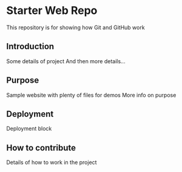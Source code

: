 # Starter Web Repo

This repository is for showing how Git and GitHub work

## Introduction

Some details of project
And then more details...

## Purpose

Sample website with plenty of files for demos
More info on purpose

## Deployment

Deployment block

## How to contribute

Details of how to work in the project